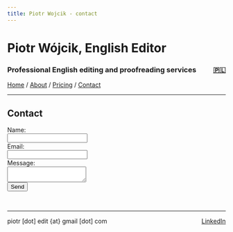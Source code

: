 ```yaml
---
title: Piotr Wojcik - contact
---
```

<link rel="stylesheet" href="style.css">

# Piotr Wójcik, English Editor

<h3><div style="float: left">Professional English editing and proofreading services</div><div style="float: right"><a href="kontakt.html" title="Kliknij tutaj, aby zobaczyć wersję polską">🇵🇱</a></div><div style="clear: both;"></div></h3>

[Home](index_en.md)  /  [About](about.md)  /  [Pricing](pricing.md)  /  [Contact](contact.md)

---

## Contact

<form action="https://formspree.io/f/meqyqere" method="POST">
  <label>Name:</label><br>
    <input type="text" name="name"><br>
  <label>Email:</label><br>
    <input type="email" name="email"><br>
  <label>Message:</label><br>
    <textarea name="message"></textarea><br>
  <button type="submit">Send</button>
</form>
<br>

---

<div style="float: left">piotr [dot] edit {at} gmail [dot] com</div><div style="float: right"><a href="https://linkedin.com/in/pioioiotr">LinkedIn</a></div>
